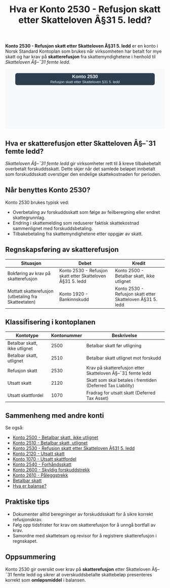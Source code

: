 ﻿---
title: "Hva er Konto 2530 - Refusjon skatt etter Skatteloven Â§31 5. ledd?"
seoTitle: "2530-refusjon-skatt-etter-skatteloven-31-5-ledd"
description: '**Konto 2530 - Refusjon skatt etter Skatteloven Â§31 5. ledd** er en konto i Norsk Standard Kontoplan som brukes når virksomheten har betalt for mye skatt og h...'
---

**Konto 2530 - Refusjon skatt etter Skatteloven Â§31 5. ledd** er en konto i Norsk Standard Kontoplan som brukes når virksomheten har betalt for mye skatt og har krav på **skatterefusjon** fra skattemyndighetene i henhold til _Skatteloven Â§–¯31 femte ledd_.

![Illustrasjon av konto 2530 Refusjon skatt etter Skatteloven Â§31 5. ledd](2530-refusjon-skatt-etter-skatteloven-31-5-ledd-image.svg)

## Hva er skatterefusjon etter Skatteloven Â§–¯31 femte ledd?

_Skatteloven Â§–¯31 femte ledd_ gir virksomheter rett til å kreve tilbakebetalt overbetalt forskuddsskatt. Dette skjer når det samlede beløpet innbetalt som forskuddsskatt overstiger den endelige skattekostnaden for perioden.

## Når benyttes Konto 2530?

Konto 2530 brukes typisk ved:

* Overbetaling av forskuddsskatt som følge av feilberegning eller endret skattegrunnlag.
* Endring i skattemelding som reduserer faktisk skattekostnad sammenlignet med forskuddsbetaling.
* Tilbakebetaling fra skattemyndighetene etter oppgjør av skatt.

## Regnskapsføring av skatterefusjon

| Situasjon                                             | Debet                                                            | Kredit                                                                                             |
|-------------------------------------------------------|------------------------------------------------------------------|----------------------------------------------------------------------------------------------------|
| Bokføring av krav på skatterefusjon                    | Konto 2530 - Refusjon skatt etter Skatteloven Â§31 5. ledd       | Konto 2500 - Betalbar skatt, ikke utlignet                                                         |
| Mottatt skatterefusjon (utbetaling fra Skatteetaten)   | Konto 1920 - Bankinnskudd                                        | Konto 2530 - Refusjon skatt etter Skatteloven Â§31 5. ledd                                           |

## Klassifisering i kontoplanen

| Kontotype                     | Kontonummer | Beskrivelse                                                 |
|-------------------------------|-------------|-------------------------------------------------------------|
| Betalbar skatt, ikke utlignet | 2500        | Betalbar skatt før utligning                                |
| Betalbar skatt, utlignet      | 2510        | Betalbar skatt utlignet mot forskudd                        |
| Refusjon skatt                | 2530        | Krav på skatterefusjon etter Skatteloven Â§–¯31 femte ledd     |
| Utsatt skatt                  | 2120        | Skatt som skal betales i fremtiden (Deferred Tax Liability) |
| Utsatt skattfordel            | 1070        | Fradrag for utsatt skatt (Deferred Tax Asset)               |

## Sammenheng med andre konti

Se også:

* [Konto 2500 - Betalbar skatt, ikke utlignet](/blogs/kontoplan/2500-betalbar-skatt-ikke-utlignet "Konto 2500 - Betalbar skatt, ikke utlignet")
* [Konto 2510 - Betalbar skatt, utlignet](/blogs/kontoplan/2510-betalbar-skatt-utlignet "Konto 2510 - Betalbar skatt, utlignet")
* [Konto 2530 - Refusjon skatt etter Skatteloven Â§31 5. ledd](/blogs/kontoplan/2530-refusjon-skatt-etter-skatteloven-31-5-ledd "Konto 2530 - Refusjon skatt etter Skatteloven Â§31 5. ledd")
* [Konto 2120 - Utsatt skatt](/blogs/kontoplan/2120-utsatt-skatt "Konto 2120 - Utsatt skatt")
* [Konto 1070 - Utsatt skattfordel](/blogs/kontoplan/1070-utsatt-skattfordel "Konto 1070 - Utsatt skattfordel")
* [Konto 2540 - Forhåndsskatt](/blogs/kontoplan/2540-forhaandskatt "Konto 2540 - Forhåndsskatt")
* [Konto 2600 - Skyldig forskuddstrekk](/blogs/kontoplan/2600-forskuddstrekk "Konto 2600 - Skyldig forskuddstrekk")
* [Konto 2610 - Påleggstrekk](/blogs/kontoplan/2610-paalleggstrekk "Konto 2610 - Påleggstrekk")
* [Betalbar skatt](/blogs/regnskap/betalbar-skatt "Betalbar skatt – Komplett guide til beregning og håndtering")
* [Hva er balanse?](/blogs/regnskap/hva-er-balanse "Hva er Balanse?")

## Praktiske tips

* Dokumenter alltid beregninger av forskuddsskatt for å sikre korrekt refusjonskrav.
* Følg opp tidsfrister for krav om skatterefusjon for å unngå bortfall av krav.
* Samordne med skatteteam og revisor for å registrere skatterefusjon i regnskapet.

## Oppsummering

Konto 2530 gir oversikt over krav på **skatterefusjon** etter Skatteloven Â§–¯31 femte ledd og sikrer at overskuddsbetalte skattebeløp presenteres korrekt som **omløpsmiddel** i balansen.






